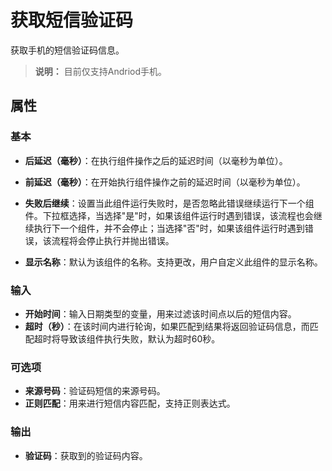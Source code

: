 # 获取短信验证码
获取手机的短信验证码信息。
>**说明：**
> 目前仅支持Andriod手机。

## 属性

### 基本
- **后延迟（毫秒）**：在执行组件操作之后的延迟时间（以毫秒为单位）。
- **前延迟（毫秒）**：在开始执行组件操作之前的延迟时间（以毫秒为单位）。

- **失败后继续**：设置当此组件运行失败时，是否忽略此错误继续运行下一个组件。下拉框选择，当选择"是"时，如果该组件运行时遇到错误，该流程也会继续执行下一个组件，并不会停止；当选择"否"时，如果该组件运行时遇到错误，该流程将会停止执行并抛出错误。

- **显示名称**：默认为该组件的名称。支持更改，用户自定义此组件的显示名称。

### 输入
- **开始时间**：输入日期类型的变量，用来过滤该时间点以后的短信内容。
- **超时（秒）**：在该时间内进行轮询，如果匹配到结果将返回验证码信息，而匹配超时将导致该组件执行失败，默认为超时60秒。

### 可选项
- **来源号码**：验证码短信的来源号码。
- **正则匹配**：用来进行短信内容匹配，支持正则表达式。

### 输出
- **验证码**：获取到的验证码内容。





